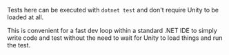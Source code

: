 Tests here can be executed with `dotnet test` and don't require Unity to be loaded at all.

This is convenient for a fast dev loop within a standard .NET IDE to simply write code and test without the need to wait for Unity to load things and run the test.